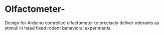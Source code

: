 # Olfactometer-
Design for Arduino controlled olfactometer to precisely deliver odorants as stimuli in head fixed rodent behavioral experiments.
